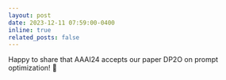 ```yaml
---
layout: post
date: 2023-12-11 07:59:00-0400
inline: true
related_posts: false
---
```


Happy to share that AAAI24 accepts our paper DP2O on prompt optimization! :confetti_ball:
